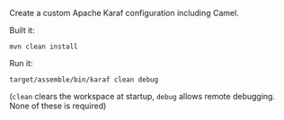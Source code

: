 Create a custom Apache Karaf configuration including Camel.

Built it:

```
mvn clean install
```


Run it:

```
target/assemble/bin/karaf clean debug
```

(`clean` clears the workspace at startup, `debug` allows remote debugging. None of these is required)
